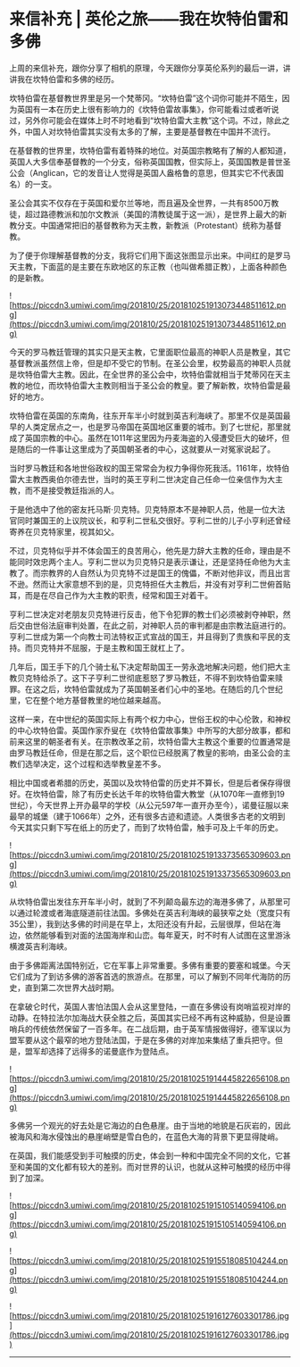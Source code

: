 # 来信补充 | 英伦之旅——我在坎特伯雷和多佛

上周的来信补充，跟你分享了相机的原理，今天跟你分享英伦系列的最后一讲，讲讲我在坎特伯雷和多佛的经历。

坎特伯雷在基督教世界里是另一个梵蒂冈。“坎特伯雷”这个词你可能并不陌生，因为英国有一本在历史上很有影响力的《坎特伯雷故事集》，你可能看过或者听说过，另外你可能会在媒体上时不时地看到“坎特伯雷大主教”这个词。不过，除此之外，中国人对坎特伯雷其实没有太多的了解，主要是基督教在中国并不流行。

在基督教的世界里，坎特伯雷有着特殊的地位。对英国宗教略有了解的人都知道，英国人大多信奉基督教的一个分支，俗称英国国教，但实际上，英国国教是普世圣公会（Anglican，它的发音让人觉得是英国人盎格鲁的意思，但其实它不代表国名）的一支。

圣公会其实不仅存在于英国和爱尔兰等地，而且遍及全世界，一共有8500万教徒，超过路德教派和加尔文教派（美国的清教徒属于这一派），是世界上最大的新教分支。中国通常把旧的基督教称为天主教，新教派（Protestant）统称为基督教。

为了便于你理解基督教的分支，我将它们用下面这张图显示出来。中间红的是罗马天主教，下面蓝的是主要在东欧地区的东正教（也叫做希腊正教），上面各种颜色的是新教。

![https://piccdn3.umiwi.com/img/201810/25/201810251913073448511612.png](https://piccdn3.umiwi.com/img/201810/25/201810251913073448511612.png)

今天的罗马教廷管理的其实只是天主教，它里面职位最高的神职人员是教皇，其它基督教派虽然信上帝，但是却不受它的节制。在圣公会里，权势最高的神职人员就是坎特伯雷大主教。因此，在全世界的圣公会中，坎特伯雷就相当于梵蒂冈在天主教的地位，而坎特伯雷大主教则相当于圣公会的教皇。要了解新教，坎特伯雷是最好的地方。

坎特伯雷在英国的东南角，往东开车半小时就到英吉利海峡了。那里不仅是英国最早的人类定居点之一，也是罗马帝国在英国地区重要的城市。到了七世纪，那里就成了英国宗教的中心。虽然在1011年这里因为丹麦海盗的入侵遭受巨大的破坏，但是随后的一件事让这里成为了英国朝圣者的中心，这就要从一对冤家说起了。

当时罗马教廷和各地世俗政权的国王常常会为权力争得你死我活。1161年，坎特伯雷大主教西奥伯尔德去世，当时的英王亨利二世决定自己任命一位亲信作为大主教，而不是接受教廷指派的人。

于是他选中了他的密友托马斯·贝克特。贝克特原本不是神职人员，他是一位大法官同时兼国王的上议院议长，和亨利二世私交很好。亨利二世的儿子小亨利还曾经寄养在贝克特家里，视其如父。

不过，贝克特似乎并不体会国王的良苦用心，他先是力辞大主教的任命，理由是不能同时效忠两个主人。亨利二世以为贝克特只是表示谦让，还是坚持任命他为大主教了。而宗教界的人自然认为贝克特不过是国王的傀儡，不断对他非议，而且出言不逊。然而让大家意想不到的是，贝克特担任大主教后，并没有对亨利二世俯首贴耳，而是在尽自己作为大主教的职责，经常和国王对着干。

亨利二世决定对老朋友贝克特进行反击，他下令犯罪的教士们必须被剥夺神职，然后交由世俗法庭审判处置，在此之前，对神职人员的审判都是由宗教法庭进行的。亨利二世成为第一个向教士司法特权正式宣战的国王，并且得到了贵族和平民的支持。而贝克特并不屈服，于是主教和国王就杠上了。

几年后，国王手下的几个骑士私下决定帮助国王一劳永逸地解决问题，他们把大主教贝克特给杀了。这下子亨利二世彻底惹怒了罗马教廷，不得不到坎特伯雷来赎罪。在这之后，坎特伯雷就成为了英国朝圣者们心中的圣地。在随后的几个世纪里，它在整个地方基督教里的地位越来越高。

这样一来，在中世纪的英国实际上有两个权力中心，世俗王权的中心伦敦，和神权的中心坎特伯雷。英国作家乔叟在《坎特伯雷故事集》中所写的大部分故事，都和前来这里的朝圣者有关。在宗教改革之前，坎特伯雷大主教这个重要的位置通常是由罗马教廷任命，但是在那之后，这个职位已经脱离了教皇的影响，由圣公会的主教们选举决定，这个过程和选举教皇差不多。

相比中国或者希腊的历史，英国以及坎特伯雷的历史并不算长，但是后者保存得很好。在坎特伯雷，除了有历史长达千年的坎特伯雷大教堂（从1070年一直修到19世纪），今天世界上开办最早的学校（从公元597年一直开办至今），诺曼征服以来最早的城堡（建于1066年）之外，还有很多古迹和遗迹。人类很多古老的文明到今天其实只剩下写在纸上的历史了，而到了坎特伯雷，触手可及上千年的历史。

![https://piccdn3.umiwi.com/img/201810/25/201810251913373565309603.png](https://piccdn3.umiwi.com/img/201810/25/201810251913373565309603.png)

从坎特伯雷出发往东开车半小时，就到了不列颠岛最东边的海港多佛了，从那里可以通过轮渡或者海底隧道前往法国。多佛处在英吉利海峡的最狭窄之处（宽度只有35公里），我到达多佛的时间是在早上，太阳还没有升起，云层很厚，但站在海边，依然能够看到对面的法国海岸和山峦。每年夏天，时不时有人试图在这里游泳横渡英吉利海峡。

由于多佛距离法国特别近，它在军事上非常重要。多佛有重要的要塞和城堡。今天它们成为了到访多佛的游客首选的旅游点。在那里，可以了解到不同年代海防的历史，直到第二次世界大战时期。

在拿破仑时代，英国人害怕法国人会从这里登陆，一直在多佛设有岗哨监视对岸的动静。在特拉法尔加海战大获全胜之后，英国其实已经不再有这种威胁，但是设置哨兵的传统依然保留了一百多年。在二战后期，由于英军情报做得好，德军误以为盟军要从这个最窄的地方登陆法国，于是在多佛的对岸加来集结了重兵把守。但是，盟军却选择了远得多的诺曼底作为登陆点。

![https://piccdn3.umiwi.com/img/201810/25/201810251914445822656108.png](https://piccdn3.umiwi.com/img/201810/25/201810251914445822656108.png)

多佛另一个观光的好去处是它海边的白色悬崖。由于当地的地貌是石灰岩的，因此被海风和海水侵蚀出的悬崖峭壁是雪白色的，在蓝色大海的背景下更显得陡峭。

在英国，我们能感受到手可触摸的历史，体会到一种和中国完全不同的文化，它甚至和美国的文化都有较大的差别。而对世界的认识，也就从这种可触摸的经历中得到了加深。

![https://piccdn3.umiwi.com/img/201810/25/201810251915105140594106.png](https://piccdn3.umiwi.com/img/201810/25/201810251915105140594106.png)

![https://piccdn3.umiwi.com/img/201810/25/201810251915518085104244.png](https://piccdn3.umiwi.com/img/201810/25/201810251915518085104244.png)

![https://piccdn3.umiwi.com/img/201810/25/201810251916127603301786.jpg](https://piccdn3.umiwi.com/img/201810/25/201810251916127603301786.jpg)

---
